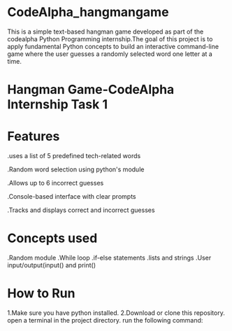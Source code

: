 # CodeAlpha_hangmangame
This is a simple text-based hangman game developed as part of the codealpha Python Programming 
internship.The goal of this project is to apply fundamental Python concepts to build an interactive
command-line game where the user guesses a randomly selected word one letter at a time.

# Hangman Game-CodeAlpha Internship Task 1
# Features
.uses a list of 5 predefined tech-related words

.Random word selection using python's module

.Allows up to 6 incorrect guesses

.Console-based interface with clear prompts

.Tracks and displays correct and incorrect guesses

# Concepts used
.Random module
.While loop
.if-else statements
.lists and strings
.User input/output(input() and print()

# How to Run
1.Make sure you have python installed.
2.Download or clone this repository.
open a terminal in the project directory.
run the following command:
